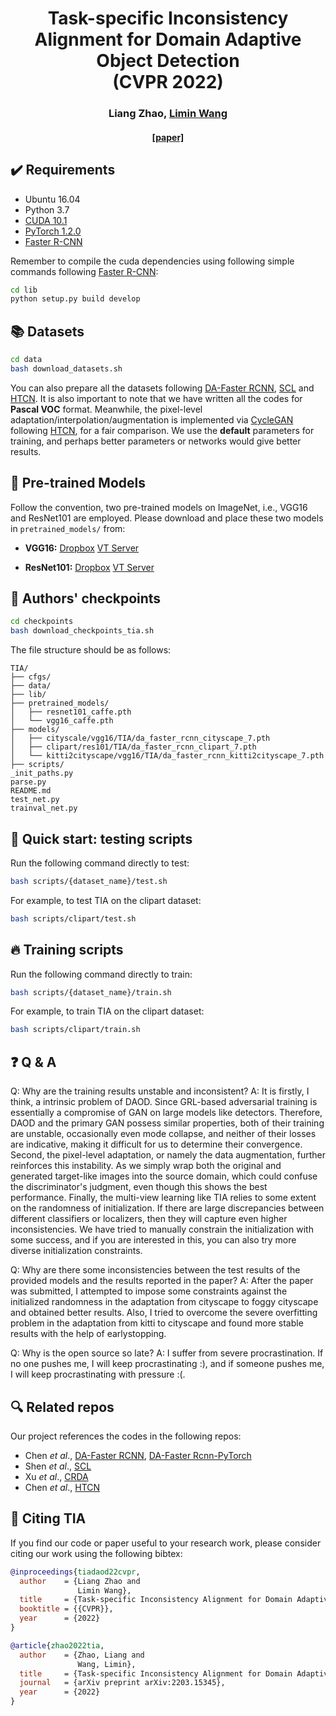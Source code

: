 <div align="center">
  <h1>Task-specific Inconsistency Alignment for Domain Adaptive Object Detection <br> (CVPR 2022)</h1>
</div>

<div align="center">
  <h3><a>Liang Zhao</a>, <a href=https://wanglimin.github.io/>Limin Wang</a></h3>
</div>

<div align="center">
  <h4> <a href=https://arxiv.org/abs/2203.15345>[paper]</a></h4>
</div>

## :heavy_check_mark: Requirements
* Ubuntu 16.04
* Python 3.7
* [CUDA 10.1](https://developer.nvidia.com/cuda-toolkit)
* [PyTorch 1.2.0](https://pytorch.org)
* [Faster R-CNN](https://github.com/jwyang/faster-rcnn.pytorch/tree/pytorch-1.0)

Remember to compile the cuda dependencies using following simple commands following [Faster R-CNN](https://github.com/jwyang/faster-rcnn.pytorch/tree/pytorch-1.0):
```bash
cd lib
python setup.py build develop
```

## :books: Datasets
```bash
cd data
bash download_datasets.sh
```

You can also prepare all the datasets following [DA-Faster RCNN](https://github.com/yuhuayc/da-faster-rcnn), [SCL](https://github.com/harsh-99/SCL) and [HTCN](https://github.com/chaoqichen/HTCN).
It is also important to note that we have written all the codes for **Pascal VOC** format.
Meanwhile, the pixel-level adaptation/interpolation/augmentation is implemented via [CycleGAN](https://github.com/junyanz/pytorch-CycleGAN-and-pix2pix) following [HTCN](https://github.com/chaoqichen/HTCN), for a fair comparison.
We use the **default** parameters for training, and perhaps better parameters or networks would give better results. 

## :bell: Pre-trained Models

Follow the convention, two pre-trained models on ImageNet, i.e., VGG16 and ResNet101 are employed. 
Please download and place these two models in `pretrained_models/` from:
* **VGG16:** [Dropbox](https://www.dropbox.com/s/s3brpk0bdq60nyb/vgg16_caffe.pth?dl=0)  [VT Server](https://filebox.ece.vt.edu/~jw2yang/faster-rcnn/pretrained-base-models/vgg16_caffe.pth)

* **ResNet101:** [Dropbox](https://www.dropbox.com/s/iev3tkbz5wyyuz9/resnet101_caffe.pth?dl=0)  [VT Server](https://filebox.ece.vt.edu/~jw2yang/faster-rcnn/pretrained-base-models/resnet101_caffe.pth)

## :deciduous_tree: Authors' checkpoints

```bash
cd checkpoints
bash download_checkpoints_tia.sh
```
The file structure should be as follows:

    TIA/
    ├── cfgs/
    ├── data/
    ├── lib/
    ├── pretrained_models/
    │   ├── resnet101_caffe.pth
    │   └── vgg16_caffe.pth
    ├── models/
    │   ├── cityscale/vgg16/TIA/da_faster_rcnn_cityscape_7.pth
    │   ├── clipart/res101/TIA/da_faster_rcnn_clipart_7.pth
    │   └── kitti2cityscape/vgg16/TIA/da_faster_rcnn_kitti2cityscape_7.pth
    ├── scripts/
    _init_paths.py
    parse.py
    README.md
    test_net.py
    trainval_net.py

## :pushpin: Quick start: testing scripts
Run the following command directly to test:
```bash
bash scripts/{dataset_name}/test.sh
```
For example, to test TIA on the clipart dataset:
```bash
bash scripts/clipart/test.sh
```

## :fire: Training scripts
Run the following command directly to train:
```bash
bash scripts/{dataset_name}/train.sh
```
For example, to train TIA on the clipart dataset:
```bash
bash scripts/clipart/train.sh
```

## :question: Q & A
Q: Why are the training results unstable and inconsistent?
A: It is firstly, I think, a intrinsic problem of DAOD. Since GRL-based adversarial training is essentially a compromise of GAN on large models like detectors. Therefore, DAOD and the primary GAN possess similar properties, both of their training are unstable, occasionally even mode collapse, and neither of their losses are indicative, making it difficult for us to determine their convergence.
Second, the pixel-level adaptation, or namely the data augmentation, further reinforces this instability.
As we simply wrap both the original and generated target-like images into the source domain, which could confuse the discriminator's judgment,
even though this shows the best performance. 
Finally, the multi-view learning like TIA relies to some extent on the randomness of initialization.
If there are large discrepancies between different classifiers or localizers, then they will capture even higher inconsistencies.
We have tried to manually constrain the initialization with some success, and if you are interested in this, you can also try more diverse initialization constraints.

Q: Why are there some inconsistencies between the test results of the provided models and the results reported in the paper?
A: After the paper was submitted, I attempted to impose some constraints against the initialized randomness in the adaptation from cityscape to foggy cityscape and obtained better results. Also, I tried to overcome the severe overfitting problem in the adaptation from kitti to cityscape and found more stable results with the help of earlystopping.

Q: Why is the open source so late?
A: I suffer from severe procrastination. If no one pushes me, I will keep procrastinating :), and if someone pushes me, I will keep procrastinating with pressure :(.

## :mag: Related repos
Our project references the codes in the following repos:

* Chen _et al_., [DA-Faster RCNN](https://github.com/yuhuayc/da-faster-rcnn), [DA-Faster Rcnn-PyTorch](https://github.com/tiancity-NJU/da-faster-rcnn-PyTorch)
* Shen _et al_., [SCL](https://github.com/harsh-99/SCL)
* Xu _et al_., [CRDA](https://github.com/megvii-research/CR-DA-DET)
* Chen _et al_., [HTCN](https://github.com/chaoqichen/HTCN)

## :scroll: Citing TIA
If you find our code or paper useful to your research work, please consider citing our work using the following bibtex:
```bibtex
@inproceedings{tiadaod22cvpr,
  author    = {Liang Zhao and
               Limin Wang},
  title     = {Task-specific Inconsistency Alignment for Domain Adaptive Object Detection},
  booktitle = {{CVPR}},
  year      = {2022}
}
```
```bibtex
@article{zhao2022tia,
  author    = {Zhao, Liang and 
               Wang, Limin},
  title     = {Task-specific Inconsistency Alignment for Domain Adaptive Object Detection},
  journal   = {arXiv preprint arXiv:2203.15345},
  year      = {2022}
}
```
